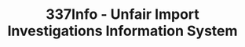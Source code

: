 ---
layout: default
bigquery: https://console.cloud.google.com/bigquery?p=patents-public-data&d=usitc_investigations&page=dataset&project=sheets-management-319211
citation: US International Trade Commission 337Info Unfair Import Investigations Information
  System
contributors: US International Trade Comission
cost: None
description: US International Trade Commission 337Info Unfair Import Investigations
  Information System contains data on investigations done under Section 337. Section
  337 declares the infringement of certain statutory intellectual property rights
  and other forms of unfair competition in import trade to be unlawful practices.
  Most Section 337 investigations involve allegations of patent or registered trademark
  infringement.
documentation: FAQ and tutorial available on the site
last_edit: Mon, 04 Apr 2022 19:10:40 GMT
location: https://pubapps2.usitc.gov/337external/
maintained_by: US International Trade Comission
schema_fields: '[''teoReliefGranted'', ''investigationTermDate'', ''investigationType'',
  ''patentNumber'', ''startDateMarkmanHearing'', ''finalIdOnViolationIssue'', ''targetDate'',
  ''dateComplaintFiled'', ''lastUpdated'', ''dateCreated'', ''scheduledEndDateEvidHear'',
  ''docketNo'', ''teoProceedingInvolved'', ''actualEndDateEvidHear'', ''dateOfPublicationFrNotice'',
  ''endDateMarkmanHearing'', ''trademarkNumbers'', ''complainant'', ''currentStatus'',
  ''currentActiveALJ'', ''finalDetNoViolation'', ''gcAttorney'', ''respondent'', ''publication_number'',
  ''finalDetViolation'', ''markmanHearing'', ''id'', ''teoIdIssueDate'', ''finalIdOnViolationDue'',
  ''copyrightNumbers'', ''issueDateOtherNonFinal'', ''reportingRequirements'', ''teoIdDueDate'',
  ''ouiiAttorney'', ''actualStartDateEvidHear'', ''scheduledStartDateEvidHear'', ''title'',
  ''invUnfairAct'', ''ouiiParticipation'', ''cafcAppeals'', ''internalRemand'', ''htsNumbers'',
  ''investigationNo'', ''patentNumbers'', ''aljAssigned'']'
shortname: unfair_import_investigations
tags:
- import
- legal
- trade
timeframe: 2008-2021 (prior to 2008 downloadable as a JSON file)
title: 337Info - Unfair Import Investigations Information System
uuid: 2721f5ec-e599-4890-9265-9706719fc71e
---